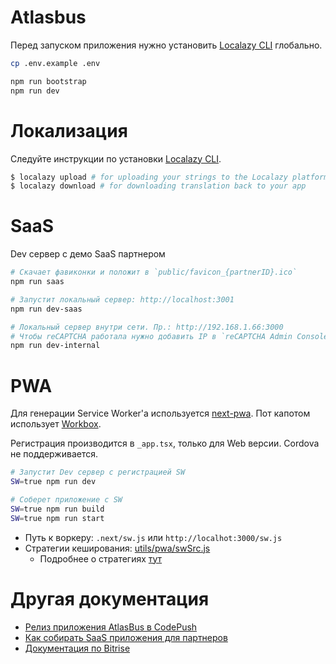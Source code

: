 # Atlasbus

Перед запуском приложения нужно установить [Localazy CLI](#localization) глобально.

```sh
cp .env.example .env

npm run bootstrap
npm run dev
```

# <a name="localization"></a>Локализация

Следуйте инструкции по установки [Localazy CLI](https://localazy.com/docs/cli/installation).

```bash
$ localazy upload # for uploading your strings to the Localazy platform
$ localazy download # for downloading translation back to your app
```

# SaaS

Dev сервер с демо SaaS партнером

```sh
# Скачает фавиконки и положит в `public/favicon_{partnerID}.ico`
npm run saas

# Запустит локальный сервер: http://localhost:3001
npm run dev-saas

# Локальный сервер внутри сети. Пр.: http://192.168.1.66:3000
# Чтобы reCAPTCHA работала нужно добавить IP в `reCAPTCHA Admin Console -> Settings -> Domains`
npm run dev-internal
```

# PWA

Для генерации Service Worker'а используется [next-pwa](https://github.com/shadowwalker/next-pwa). Пот капотом использует [Workbox](https://developers.google.com/web/tools/workbox/modules/workbox-webpack-plugin).

Регистрация производится в `_app.tsx`, только для Web версии. Cordova не поддерживается.

```sh
# Запустит Dev сервер с регистрацией SW
SW=true npm run dev

# Соберет приложение с SW
SW=true npm run build
SW=true npm run start
```

-   Путь к воркеру: `.next/sw.js` или `http://localhot:3000/sw.js`
-   Стратегии кеширования: [utils/pwa/swSrc.js](/utils/pwa/swSrc.js)
    -   Подробнее о стратегиях [тут](https://developers.google.com/web/tools/workbox/modules/workbox-strategies)

# Другая документация

- [Релиз приложения AtlasBus в CodePush](packages/cordova/CODEPUSH.md)
- [Как собирать SaaS приложения для партнеров](packages/saas-app/README.md)
- [Документация по Bitrise](packages/saas-app/BITRISE.md)
